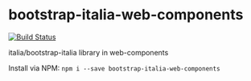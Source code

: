# bootstrap-italia-web-components
[![Build Status](https://travis-ci.org/ITGuy9401/bootstrap-italia-web-components.svg?branch=master)](https://travis-ci.org/ITGuy9401/bootstrap-italia-web-components)

italia/bootstrap-italia library in web-components

Install via NPM: `npm i --save bootstrap-italia-web-components`